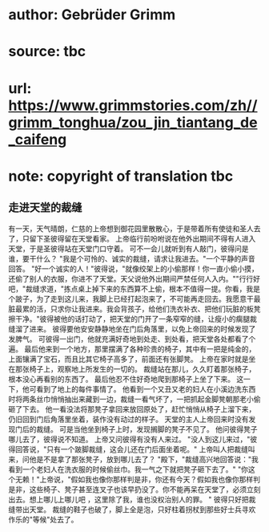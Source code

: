 # author: Gebrüder Grimm
# source: tbc
# url: https://www.grimmstories.com/zh//grimm_tonghua/zou_jin_tiantang_de_caifeng
# note: copyright of translation tbc

## 走进天堂的裁缝 

有一天，天气晴朗，仁慈的上帝想到御花园里散散心，于是带着所有使徒和圣人去了，只留下圣彼得留在天堂看家。
上帝临行前吩咐说在他外出期间不得有人进入天堂，于是圣彼得站在天堂门口守着。
可不一会儿就听到有人敲门，彼得问是谁，要干什么？
"我是个可怜的、诚实的裁缝，请求让我进去。"一个平静的声音回答。
"好一个诚实的人！"彼得说，"就像绞架上的小偷那样！你一直小偷小摸，还偷了别人的衣服，你进不了天堂。天父说他外出期间严禁任何人入内。""行行好吧，"裁缝求道，"拣点桌上掉下来的东西算不上偷，根本不值得一提。你看，我是个跛子，为了走到这儿来，我脚上已经打起泡来了，不可能再走回去。我愿意干最脏最累的活，只求你让我进来。我会背孩子，给他们洗衣补衣、把他们玩脏的板凳擦干净。"彼得被他的话打动了，把天堂的门开了一条窄窄的缝，让瘦小的瘸腿裁缝溜了进来。
彼得要他安安静静地坐在门后角落里，以免上帝回来的时候发现了发脾气。
可彼得一出门，他就充满好奇地到处走、到处看，把天堂各处都看了个遍。
最后他来到一个地方，那里摆满了各种珍贵的椅子，其中有一把是纯金的，上面镶满了宝石，而且比其它椅子高多了，前面还有张脚凳。
上帝在家时就是坐在那张椅子上，观察地上所发生的一切的。
裁缝站在那儿，久久盯着那张椅子，根本没心再看别的东西了。
最后他忍不住好奇地爬到那椅子上坐了下来。
这一下，他可看到了地上的每件事情了。
他看到一个又丑又老的妇人在小溪边洗东西时将两条丝巾悄悄抽出来藏到一边，裁缝一看气坏了，一把抓起金脚凳朝那老小偷砸了下去。
他一看没法将那凳子拿回来放回原处了，赶忙悄悄从椅子上溜下来，仍旧回到门后角落里坐着，装作没有动过的样子。
天堂的主人上帝回来时没有发现门后的裁缝。
可是当他坐到椅子上时，发现搁脚的凳子不见了。
他问彼得凳子哪儿去了，彼得说不知道。 上帝又问彼得有没有人来过。
"没人到这儿来过，"彼得回答说，"只有一个跛脚裁缝，这会儿还在门后面坐着呢。"
上帝叫人把裁缝叫来，问他是不是拿了那张凳子，放到哪儿去了？
"殿下，"裁缝高兴地回答说："我看到一个老妇人在洗衣服的时候偷丝巾。我一气之下就把凳子砸下去了。"
"你这个无赖！"上帝说，"假如我也像你那样判是非，你还有今天？假如我也像你那样判是非，这些椅子、凳子甚至连叉子也该早扔没了。你不能再呆在天堂了，必须立刻出去。想上哪儿上哪儿吧
，这里除了我，谁也没权治别人的罪。 "
彼得只好把裁缝带出天堂。
裁缝的鞋子也破了，脚上全是泡，只好柱着拐杖到那些好士兵寻欢作乐的"等候"处去了。
